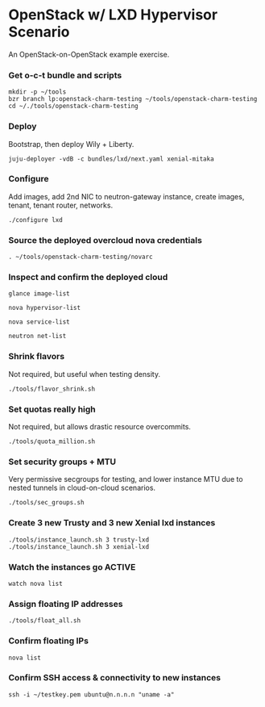 OpenStack w/ LXD Hypervisor Scenario
=====================================
An OpenStack-on-OpenStack example exercise.


### Get o-c-t bundle and scripts
```
mkdir -p ~/tools
bzr branch lp:openstack-charm-testing ~/tools/openstack-charm-testing
cd ~/./tools/openstack-charm-testing
```

### Deploy
Bootstrap, then deploy Wily + Liberty.
```
juju-deployer -vdB -c bundles/lxd/next.yaml xenial-mitaka
```

### Configure 
Add images, add 2nd NIC to neutron-gateway instance, create images, tenant, tenant router, networks.
```
./configure lxd
```

### Source the deployed overcloud nova credentials
```
. ~/tools/openstack-charm-testing/novarc
```

### Inspect and confirm the deployed cloud

```
glance image-list
```

```
nova hypervisor-list
```

```
nova service-list
```

```
neutron net-list
```

### Shrink flavors
Not required, but useful when testing density.
```
./tools/flavor_shrink.sh
```

### Set quotas really high
Not required, but allows drastic resource overcommits.
```
./tools/quota_million.sh
```

### Set security groups + MTU
Very permissive secgroups for testing, and lower instance MTU due to nested tunnels in cloud-on-cloud scenarios.
```
./tools/sec_groups.sh
```

### Create 3 new Trusty and 3 new Xenial lxd instances
```
./tools/instance_launch.sh 3 trusty-lxd
./tools/instance_launch.sh 3 xenial-lxd
```

### Watch the instances go ACTIVE
```
watch nova list
```

### Assign floating IP addresses
```
./tools/float_all.sh 
```

### Confirm floating IPs
```
nova list
```

### Confirm SSH access & connectivity to new instances
```
ssh -i ~/testkey.pem ubuntu@n.n.n.n "uname -a"
```
